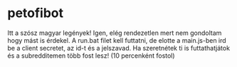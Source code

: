 # petofibot
Itt a szósz magyar legények!
Igen, elég rendezetlen mert nem gondoltam hogy mást is érdekel.
A run.bat filet kell futtatni, de elotte a main.js-ben ird be a client secretet, az id-t és a jelszavad.
Ha szeretnétek ti is futtathatjátok és a subredditemen több fost lesz!
(10 percenként fostol)

